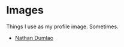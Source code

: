 # Images

Things I use as my profile image. Sometimes.

* [Nathan Dumlao](https://unsplash.com/@nate_dumlao)

